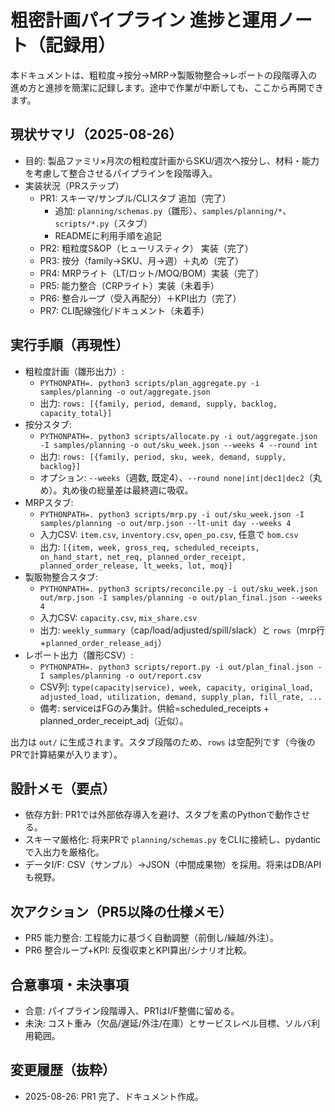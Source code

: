 # 粗密計画パイプライン 進捗と運用ノート（記録用）

本ドキュメントは、粗粒度→按分→MRP→製販物整合→レポートの段階導入の進め方と進捗を簡潔に記録します。途中で作業が中断しても、ここから再開できます。

## 現状サマリ（2025-08-26）
- 目的: 製品ファミリ×月次の粗粒度計画からSKU/週次へ按分し、材料・能力を考慮して整合させるパイプラインを段階導入。
- 実装状況（PRステップ）
  - PR1: スキーマ/サンプル/CLIスタブ 追加（完了）
    - 追加: `planning/schemas.py`（雛形）、`samples/planning/*`、`scripts/*.py`（スタブ）
    - READMEに利用手順を追記
  - PR2: 粗粒度S&OP（ヒューリスティク） 実装（完了）
  - PR3: 按分（family→SKU、月→週）＋丸め（完了）
  - PR4: MRPライト（LT/ロット/MOQ/BOM）実装（完了）
  - PR5: 能力整合（CRPライト）実装（未着手）
  - PR6: 整合ループ（受入再配分）＋KPI出力（完了）
  - PR7: CLI配線強化/ドキュメント（未着手）

## 実行手順（再現性）
- 粗粒度計画（雛形出力）:
  - `PYTHONPATH=. python3 scripts/plan_aggregate.py -i samples/planning -o out/aggregate.json`
  - 出力: `rows: [{family, period, demand, supply, backlog, capacity_total}]`
- 按分スタブ:
  - `PYTHONPATH=. python3 scripts/allocate.py -i out/aggregate.json -I samples/planning -o out/sku_week.json --weeks 4 --round int`
  - 出力: `rows: [{family, period, sku, week, demand, supply, backlog}]`
  - オプション: `--weeks`（週数, 既定4）、`--round none|int|dec1|dec2`（丸め）。丸め後の総量差は最終週に吸収。
- MRPスタブ:
  - `PYTHONPATH=. python3 scripts/mrp.py -i out/sku_week.json -I samples/planning -o out/mrp.json --lt-unit day --weeks 4`
  - 入力CSV: `item.csv`, `inventory.csv`, `open_po.csv`, 任意で `bom.csv`
  - 出力: `[{item, week, gross_req, scheduled_receipts, on_hand_start, net_req, planned_order_receipt, planned_order_release, lt_weeks, lot, moq}]`
- 製販物整合スタブ:
  - `PYTHONPATH=. python3 scripts/reconcile.py -i out/sku_week.json out/mrp.json -I samples/planning -o out/plan_final.json --weeks 4`
  - 入力CSV: `capacity.csv`, `mix_share.csv`
  - 出力: `weekly_summary`（cap/load/adjusted/spill/slack）と `rows`（mrp行+`planned_order_release_adj`）
- レポート出力（雛形CSV）:
  - `PYTHONPATH=. python3 scripts/report.py -i out/plan_final.json -I samples/planning -o out/report.csv`
  - CSV列: `type(capacity|service), week, capacity, original_load, adjusted_load, utilization, demand, supply_plan, fill_rate, ...`
  - 備考: serviceはFGのみ集計。供給=scheduled_receipts + planned_order_receipt_adj（近似）。

出力は `out/` に生成されます。スタブ段階のため、`rows` は空配列です（今後のPRで計算結果が入ります）。

## 設計メモ（要点）
- 依存方針: PR1では外部依存導入を避け、スタブを素のPythonで動作させる。
- スキーマ厳格化: 将来PRで `planning/schemas.py` をCLIに接続し、pydanticで入出力を厳格化。
- データI/F: CSV（サンプル）→JSON（中間成果物）を採用。将来はDB/APIも視野。

## 次アクション（PR5以降の仕様メモ）
- PR5 能力整合: 工程能力に基づく自動調整（前倒し/繰越/外注）。
- PR6 整合ループ+KPI: 反復収束とKPI算出/シナリオ比較。

## 合意事項・未決事項
- 合意: パイプライン段階導入、PR1はI/F整備に留める。
- 未決: コスト重み（欠品/遅延/外注/在庫）とサービスレベル目標、ソルバ利用範囲。

## 変更履歴（抜粋）
- 2025-08-26: PR1 完了、ドキュメント作成。
